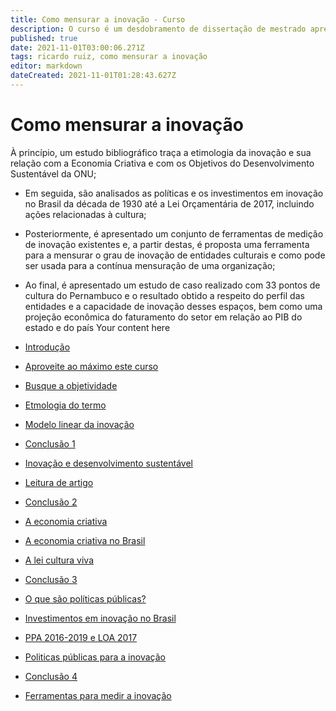```yaml
---
title: Como mensurar a inovação - Curso
description: O curso é um desdobramento de dissertação de mestrado apresentada na Faculdade de Ciências da Adminsitração de Pernambuco - FCAP/ UPE. Menção honrosa de melhor dissertação de 2018 na instituição
published: true
date: 2021-11-01T03:00:06.271Z
tags: ricardo ruiz, como mensurar a inovação
editor: markdown
dateCreated: 2021-11-01T01:28:43.627Z
---
```


# Como mensurar a inovação
À princípio, um estudo bibliográfico traça a etimologia da inovação e sua relação com a Economia
Criativa e com os Objetivos do Desenvolvimento Sustentável da ONU;
- Em seguida, são analisados as políticas e os investimentos em inovação no Brasil da década de
1930 até a Lei Orçamentária de 2017, incluindo ações relacionadas à cultura;
- Posteriormente, é apresentado um conjunto de ferramentas de medição de inovação existentes e,
a partir destas, é proposta uma ferramenta para a mensurar o grau de inovação de entidades
culturais e como pode ser usada para a contínua mensuração de uma organização;
- Ao final, é apresentado um estudo de caso realizado com 33 pontos de cultura do Pernambuco e o
resultado obtido a respeito do perfil das entidades e a capacidade de inovação desses espaços, bem
como uma projeção econômica do faturamento do setor em relação ao PIB do estado e do país
Your content here

- [Introdução](/recursos/introducao)
- [Aproveite ao máximo este curso](/recursos/aproveite-ao-maxmo)
- [Busque a objetividade](/recursos/busque-a-objetividade)
- [Etmologia do termo](/recursos/etmologia-do-termo)
- [Modelo linear da inovação](/recursos/modelo-linear-da-inovacao)
- [Conclusão 1](/recursos/conclusao1)
- [Inovação e desenvolvimento sustentável](/recursos/inovacao-desenvolvimento-sustentavel)
- [Leitura de artigo](/recursos/leitura-de-artigo)
- [Conclusão 2](/recursos/conclusão-2)
- [A economia criativa](/recursos/a-economia-criativa)
- [A economia criativa no Brasil](/recursos/a-economia-criativa-no-brasil)
- [A lei cultura viva](/recursos/a-lei-cultura-viva)
- [Conclusão 3](/recursos/conclusão-3)
- [O que são políticas públicas?](/recursos/o-que-sao-politicas-publicas)
- [Investimentos em inovação no Brasil](/recursos/investimentos-em-inovacao-no-brasil)
- [PPA 2016-2019 e LOA 2017](ppa-2016-2019-loa-2017)
- [Politicas públicas para a inovação](politicas-publicas-inovacao)
- [Conclusão 4](/recursos/conclusão-4)
- [Ferramentas para medir a inovação](/recursos/ferramentas-para-medir-a-inovacao)